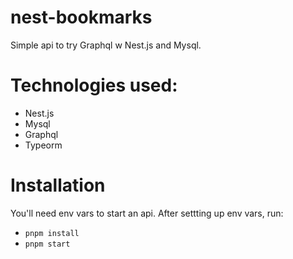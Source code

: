 # nest-bookmarks

Simple api to try Graphql w Nest.js and Mysql.

# Technologies used:

- Nest.js
- Mysql
- Graphql
- Typeorm

# Installation

You'll need env vars to start an api. After settting up env vars, run:

- `pnpm install`
- `pnpm start`

